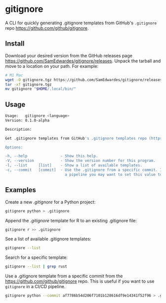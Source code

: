 # gitignore

A CLI for quickly generating .gitignore templates from GitHub's `.gitignore` repo <https://github.com/github/gitignore>.

## Install

Download your desired version from the GitHub releases page <https://github.com/SamEdwardes/gitignore/releases>. Unpack the tarball and move to a location on your path. For example:

```bash
# M1 Mac
wget -O gitignore.tgz https://github.com/SamEdwardes/gitignore/releases/download/v0.1.0-alpha/gitignore-0.1.0-alpha-aarch64-apple-darwin.tgz
tar -xf gitignore.tgz
mv gitignore "$HOME/.local/bin/"
```

## Usage

```bash
Usage:   gitignore <language>
Version: 0.1.0-alpha         

Description:

Get .gitignore templates from GitHub's .gitignore templates repo (https://github.com/github/gitignore).

Options:

-h, --help               - Show this help.                                                                                    
-V, --version            - Show the version number for this program.                                                          
-l, --list     [list]    - Show a list of available templates.                                                                
-c, --commit   [commit]  - Use the .gitignore from a specific commit. If you are using the gitignore CLI in  (Default: "main")
                           a pipeline you may want to set this value to ensure reproducibility.
```

## Examples

Create a new *.gitignore* for a Python project:

```bash
gitignore python > .gitignore
```

Append the *.gitignore* template for R to an existing .gitignore file:

```bash
gitignore r >> .gitignore
```

See a list of available .gitignore templates:

```bash
gitignore --list
```

Search for a specific template:

```bash
gitignore --list | grep rust
```

Use a .gitignore template from a specific commit from the https://github.com/github/gitignore repo. This is useful if you want to use `gitignore` in a CI/CD pipeline.

```bash
gitignore python --commit af7786b54d206f7101b128616df9e14341f52f96 > .gitignore
```
